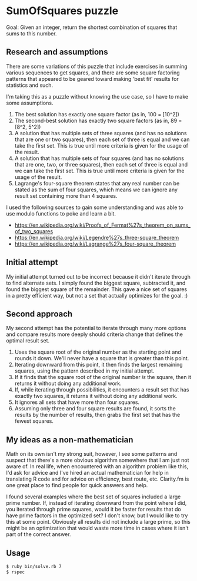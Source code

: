 # SumOfSquares puzzle

Goal: Given an integer, return the shortest combination of squares that sums to this number.

## Research and assumptions

There are some variations of this puzzle that include exercises in summing various sequences to get
squares, and there are some square factoring patterns that appeared to be geared toward making 'best fit'
results for statistics and such.

I'm taking this as a puzzle without knowing the use case, so I have to make some assumptions.

1. The best solution has exactly one square factor (as in, 100 = [10^2])
2. The second-best solution has exactly two square factors (as in, 89 = [8^2, 5^2])
3. A solution that has multiple sets of three squares (and has no solutions that are one or two squares), then each set of three is equal and we can take the first set.  This is true until more criteria is given for the usage of the result.
4. A solution that has multiple sets of four squares (and has no solutions that are one, two, or three squares), then each set of three is equal and we can take the first set.  This is true until more criteria is given for the usage of the result.
5. Lagrange's four-square theorem states that any real number can be stated as the sum of four squares, which means we can ignore any result set containing more than 4 squares.

I used the following sources to gain some understanding and was able to use modulo functions to poke and learn a bit.
- https://en.wikipedia.org/wiki/Proofs_of_Fermat%27s_theorem_on_sums_of_two_squares
- https://en.wikipedia.org/wiki/Legendre%27s_three-square_theorem
- https://en.wikipedia.org/wiki/Lagrange%27s_four-square_theorem

## Initial attempt

My initial attempt turned out to be incorrect because it didn't iterate through to find alternate sets.  I simply found the biggest square, subtracted it, and found the biggest square of the remainder.  This gave a nice set of squares in a pretty efficient way, but not a set that actually optimizes for the goal. :)

## Second approach

My second attempt has the potential to iterate through many more options and compare results more deeply should criteria change that defines the optimal result set.

1. Uses the square root of the original number as the starting point and rounds it down.  We'll never have a square that is greater than this point.
2. Iterating downward from this point, it then finds the largest remaining squares, using the pattern described in my initial attempt.
3. If it finds that the square root of the original number _is_ the square, then it returns it without doing any additional work.
4. If, while iterating through possibilities, it encounters a result set that has exactly two squares, it returns it without doing any additional work.
5. It ignores all sets that have more than four squares.
6. Assuming only three and four square results are found, it sorts the results by the number of results, then grabs the first set that has the fewest squares.

## My ideas as a non-mathematician

Math on its own isn't my strong suit, however, I see some patterns and suspect that there's a more obvious algorithm somewhere that I am just not aware of.  In real life, when encountered with an algorithm problem like this, I'd ask for advice and I've hired an actual mathematician for help in translating R code and for advice on efficiency, best route, etc.  Clarity.fm is one great place to find people for quick answers and help.  

I found several examples where the best set of squares included a large prime number. If, instead of iterating downward from the point where I did, you iterated through prime squares, would it be faster for results that do have prime factors in the optimized set?  I don't know, but I would like to try this at some point. Obviously all results did not include a large prime, so this might be an optimization that would waste more time in cases where it isn't part of the correct answer.

## Usage

```bash
$ ruby bin/solve.rb 7
$ rspec
```

